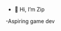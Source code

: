 - 👋 Hi, I’m Zip

-Aspiring game dev

<!---
Pep-D-Zip/Pep-D-Zip is a ✨ special ✨ repository because its `README.md` (this file) appears on your GitHub profile.
You can click the Preview link to take a look at your changes.
--->
